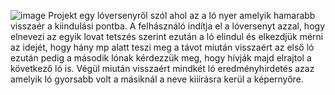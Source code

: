 ![image](https://github.com/user-attachments/assets/2e482eea-bd0d-4259-9c1a-b27183f75617)
Projekt egy lóversenyről szól ahol az a ló nyer amelyik hamarabb visszaér a kiindulási pontba.
A felhásználó indítja el a lóversenyt azzal, hogy elnevezi az egyik lovat tetszés szerint ezután a ló elindul és elkezdjük mérni az idejét, hogy hány mp alatt teszi  meg a távot miután  visszaért az első ló ezután pedig a második lónak kérdezzük meg, hogy hívják majd elrajtol a következő ló is.
Végül miután visszaért mindkét ló eredményhirdetés azaz amelyik ló gyorsabb volt a másiknál a neve kiiírásra kerül a képernyőre.

